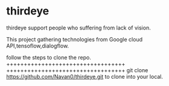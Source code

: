 # thirdeye
thirdeye support people who suffering from lack of vision. 

This project gathering technologies from Google cloud API,tensoflow,dialogflow.

follow the steps to clone the repo.
++++++++++++++++++++++++++++++++++
++++++++++++++++++++++++++++++++++
git clone https://github.com/Navan0/thirdeye.git to clone into your local.

